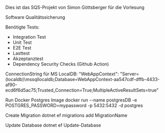 Dies ist das SQS-Projekt von Simon Göttsberger für die Vorlesung

Software Qualitätssicherung


Benötigte Tests:

- Integration Test
- Unit Test
- E2E Test
- Lasttest 
- Akzeptanztest
- Dependency Security Checks (Github Action)


ConnectionString für MS LocalDB:
    "WebAppContext": "Server=(localdb)\\mssqllocaldb;Database=WebAppContext-aa547cdf-dffb-4433-af90-ecd6f6d5ac75;Trusted_Connection=True;MultipleActiveResultSets=true"

Run Docker Postgres Image
    docker run --name postgresDB -e POSTGRES_PASSWORD=mypassword -p 5432:5432 -d postgres

Create Migration
    dotnet ef migrations add MigrationName

Update Database
    dotnet ef Update-Database